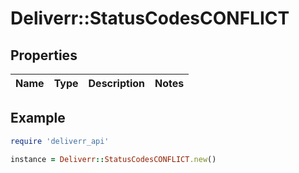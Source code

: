 # Deliverr::StatusCodesCONFLICT

## Properties

| Name | Type | Description | Notes |
| ---- | ---- | ----------- | ----- |

## Example

```ruby
require 'deliverr_api'

instance = Deliverr::StatusCodesCONFLICT.new()
```

